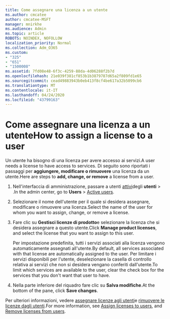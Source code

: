 ```yaml
---
title: Come assegnare una licenza a un utente
ms.author: cmcatee
author: cmcatee-MSFT
manager: mnirkhe
ms.audience: Admin
ms.topic: article
ROBOTS: NOINDEX, NOFOLLOW
localization_priority: Normal
ms.collection: Adm_O365
ms.custom:
- "325"
- "651"
- "1500008"
ms.assetid: 7fd08e48-6f3c-4259-88da-4d06288f2b7d
ms.openlocfilehash: 21e039f381cf853b1b3879787d65a2f809fd1e65
ms.sourcegitcommit: cead49883943b0eb413f8cf4be617a32b5099cb6
ms.translationtype: MT
ms.contentlocale: it-IT
ms.lasthandoff: 04/24/2020
ms.locfileid: "43799163"
---
```

# <a name="how-to-assign-a-license-to-a-user"></a><span data-ttu-id="54b6a-102">Come assegnare una licenza a un utente</span><span class="sxs-lookup"><span data-stu-id="54b6a-102">How to assign a license to a user</span></span>

<span data-ttu-id="54b6a-103">Un utente ha bisogno di una licenza per avere accesso ai servizi.</span><span class="sxs-lookup"><span data-stu-id="54b6a-103">A user needs a license to have access to services.</span></span> <span data-ttu-id="54b6a-104">Di seguito sono riportati i passaggi per **aggiungere, modificare o rimuovere** una licenza da un utente.</span><span class="sxs-lookup"><span data-stu-id="54b6a-104">Here are steps to **add, change, or remove** a license from a user.</span></span>
  
1. <span data-ttu-id="54b6a-105">Nell'interfaccia di amministrazione, passare a utenti [attivi](https://go.microsoft.com/fwlink/p/?linkid=834822)degli **utenti** \> .</span><span class="sxs-lookup"><span data-stu-id="54b6a-105">In the admin center, go to **Users** \> [Active users](https://go.microsoft.com/fwlink/p/?linkid=834822).</span></span>

2. <span data-ttu-id="54b6a-106">Selezionare il nome dell'utente per il quale si desidera assegnare, modificare o rimuovere una licenza.</span><span class="sxs-lookup"><span data-stu-id="54b6a-106">Select the name of the user for whom you want to assign, change, or remove a license.</span></span>

3. <span data-ttu-id="54b6a-107">Fare clic su **Gestisci licenze di prodotto**e selezionare la licenza che si desidera assegnare a questo utente.</span><span class="sxs-lookup"><span data-stu-id="54b6a-107">Click **Manage product licenses**, and select the license that you want to assign to this user.</span></span>

    <span data-ttu-id="54b6a-108">Per impostazione predefinita, tutti i servizi associati alla licenza vengono automaticamente assegnati all'utente.</span><span class="sxs-lookup"><span data-stu-id="54b6a-108">By default, all services associated with that license are automatically assigned to the user.</span></span> <span data-ttu-id="54b6a-109">Per limitare i servizi disponibili per l'utente, deselezionare la casella di controllo relativa ai servizi che non si desidera vengano conferiti dall'utente.</span><span class="sxs-lookup"><span data-stu-id="54b6a-109">To limit which services are available to the user, clear the check box for the services that you don't want that user to have.</span></span>

4. <span data-ttu-id="54b6a-110">Nella parte inferiore del riquadro fare clic su **Salva modifiche**.</span><span class="sxs-lookup"><span data-stu-id="54b6a-110">At the bottom of the pane, click **Save changes**.</span></span>

<span data-ttu-id="54b6a-111">Per ulteriori informazioni, vedere [assegnare licenze agli utenti](https://docs.microsoft.com/office365/admin/subscriptions-and-billing/assign-licenses-to-users)e [rimuovere le licenze dagli utenti](https://docs.microsoft.com/office365/admin/subscriptions-and-billing/remove-licenses-from-users).</span><span class="sxs-lookup"><span data-stu-id="54b6a-111">For more information, see [Assign licenses to users](https://docs.microsoft.com/office365/admin/subscriptions-and-billing/assign-licenses-to-users), and [Remove licenses from users](https://docs.microsoft.com/office365/admin/subscriptions-and-billing/remove-licenses-from-users).</span></span>